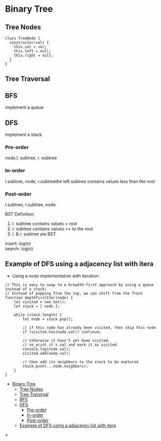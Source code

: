 Binary Tree
===========

Tree Nodes
----------

    class TreeNode {
      constructor(val) {
        this.val = val;
        this.left = null;
        this.right = null;
      }
    }

Tree Traversal
--------------

BFS
---

implement a queue

DFS
---

implement a stack

### Pre-order

node,l. subtree, r. subtree

### In-order

l.subtree, node, r.subtreethe left subtree contains values less than the root

### Post-order

l.subtree, r.subtree, node

BST Definition

1.  l. subtree contains values &lt; root
2.  r. subtree contains values &gt;= to the root
3.  l. & r. subtree are BST

insert: log(n)  
search: log(n)

Example of DFS using a adjacency list with itera
------------------------------------------------

-   Using a node implementation with iteration:

<!-- -->

    // This is easy to swap to a breadth-first approach by using a queue instead of a stack!
    // Instead of popping from the top, we can shift from the front
    function depthFirstIter(node) {
        let visited = new Set();
        let stack = [ node ];

        while (stack.length) {
            let node = stack.pop();

            // if this node has already been visited, then skip this node
            if (visited.has(node.val)) continue;

            // otherwise it hasn't yet been visited,
            // so print it's val and mark it as visited.
            console.log(node.val);
            visited.add(node.val);

            // then add its neighbors to the stack to be explored
            stack.push(...node.neighbors);
        }
    }

-   <a href="#binary-tree" class="btn">Binary Tree</a>
    -   <a href="#tree-nodes" class="btn">Tree Nodes</a>
    -   <a href="#tree-traversal" class="btn">Tree Traversal</a>
    -   <a href="#bfs" class="btn">BFS</a>
    -   <a href="#dfs" class="btn">DFS</a>
        -   <a href="#pre-order" class="btn">Pre-order</a>
        -   <a href="#in-order" class="btn">In-order</a>
        -   <a href="#post-order" class="btn">Post-order</a>
    -   <a href="#example-of-dfs-using-a-adjacency-list-with-itera" class="btn">Example of DFS using a adjacency list with itera</a>

<span id="sidebar-toc-btn">≡</span>
